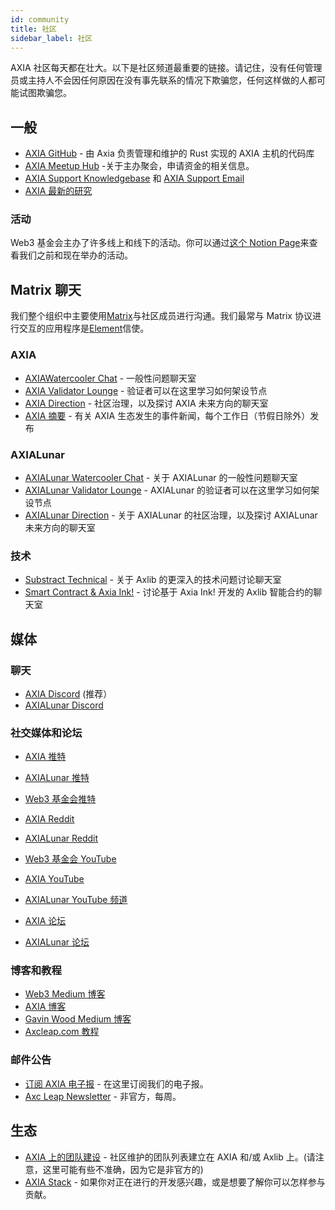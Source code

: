 ```yaml
---
id: community
title: 社区
sidebar_label: 社区
---
```


AXIA 社区每天都在壮大。以下是社区频道最重要的链接。请记住，没有任何管理员或主持人不会因任何原因在没有事先联系的情况下欺骗您，任何这样做的人都可能试图欺骗您。

## 一般

- [AXIA GitHub](https://github.com/axia-tech/AXIA/) - 由 Axia 负责管理和维护的 Rust 实现的 AXIA 主机的代码库
- [AXIA Meetup Hub](https://www.notion.so/web3foundation/AXIA-Meetup-Hub-4511c156770e4ba9936386d8be5fe5be) -关于主办聚会，申请资金的相关信息。
- [AXIA Support Knowledgebase](https://support.AXIA.network/support/home) 和 [ AXIA Support Email](mailto:support@AXIA.network)
- [AXIA 最新的研究](https://research.AXIA.org/en/latest/AXIA/)

### 活动

Web3 基金会主办了许多线上和线下的活动。你可以通过[这个 Notion Page](https://www.notion.so/Public-Events-Database-fdd2df4c29d04818a5dd403e2b85920d)来查看我们之前和现在举办的活动。

## Matrix 聊天

我们整个组织中主要使用[Matrix](https://matrix.org)与社区成员进行沟通。我们最常与 Matrix 协议进行交互的应用程序是[Element](https://app.element.io)信使。

### AXIA

- [AXIAWatercooler Chat](https://app.element.io/#/room/!FdCojkeGzZLSEoiecf:AXIA.org?via=matrix.axia.io&via=matrix.org&via=AXIA.org) - 一般性问题聊天室
- [AXIA Validator Lounge](https://app.element.io/#/room/#AXIA-validator-lounge:matrix.org) - 验证者可以在这里学习如何架设节点
- [AXIA Direction](https://app.element.io/#/room/!OwgojQyBzTlUQGGLhq:matrix.axia.io?via=matrix.axia.io&via=matrix.org&via=AXIA.org) - 社区治理，以及探讨 AXIA 未来方向的聊天室
- [AXIA 摘要](https://matrix.to/#/!vMpYyTkvjXcevxSdsQ:AXIA.org) - 有关 AXIA 生态发生的事件新闻，每个工作日（节假日除外）发布

### AXIALunar

- [AXIALunar Watercooler Chat](https://app.element.io/#/room/%23axialunarwatercooler:AXIA.builders) - 关于 AXIALunar 的一般性问题聊天室
- [AXIALunar Validator Lounge](https://app.element.io/#/room/!LhjZccBOqFNYKLdmbb:AXIA.builders?via=matrix.axia.io&via=matrix.org&via=AXIA.org) - AXIALunar 的验证者可以在这里学习如何架设节点
- [AXIALunar Direction](https://app.element.io/#/room/!QXMnIJzxlnVrvRzhUA:matrix.axia.io?via=matrix.axia.io&via=matrix.org&via=AXIA.org) - 关于 AXIALunar 的社区治理，以及探讨 AXIALunar 未来方向的聊天室

### 技术

- [Substract Technical](https://app.element.io/#/room/#axlib-technical:matrix.org) - 关于 Axlib 的更深入的技术问题讨论聊天室
- [Smart Contract & Axia Ink!](https://app.element.io/#/room/!tYUCYdSvSYPMjWNDDD:matrix.axia.io?via=matrix.axia.io&via=matrix.org&via=AXIA.org) - 讨论基于 Axia Ink! 开发的 Axlib 智能合约的聊天室

## 媒体

### 聊天

- [AXIA Discord](https://discord.gg/wGUDt2p) (推荐）
- [AXIALunar Discord](https://discord.gg/JSJcRwz8fp)

### 社交媒体和论坛

- [AXIA 推特](https://twitter.com/AXIA)
- [AXIALunar 推特](https://twitter.com/axialunarnetwork)
- [Web3 基金会推特](https://twitter.com/web3foundation)

- [AXIA Reddit](https://www.reddit.com/r/axc/)
- [AXIALunar Reddit](https://www.reddit.com/r/AXIALunar)

- [Web3 基金会 YouTube](https://www.youtube.com/channel/UClnw_bcNg4CAzF772qEtq4g)
- [AXIA YouTube](https://www.youtube.com/channel/UCB7PbjuZLEba_znc7mEGNgw)
- [AXIALunar YouTube 频道](http://youtube.com/c/axialunarnetwork)

- [AXIA 论坛](https://forum.AXIA.network)
- [AXIALunar 论坛](https://forum.axialunar.network)

### 博客和教程

- [Web3 Medium 博客](https://medium.com/@web3)
- [AXIA 博客](https://AXIA.network/blog/)
- [Gavin Wood Medium 博客](https://medium.com/@gavofyork)
- [Axcleap.com 教程](https://axcleap.com)

### 邮件公告

- [订阅 AXIA 电子报](https://share.hsforms.com/1LL1CBwiASxC5pJUYZAiDVw4752a) - 在这里订阅我们的电子报。
- [Axc Leap Newsletter](https://axcleap.substack.com/) - 非官方，每周。

## 生态

- [AXIA 上的团队建设](https://axiaproject.com/) - 社区维护的团队列表建立在 AXIA 和/或 Axlib 上。(请注意，这里可能有些不准确，因为它是非官方的)
- [AXIA Stack](https://github.com/axia-tech/General-Grants-Program/blob/master/grants/AXIA_stack.md) - 如果你对正在进行的开发感兴趣，或是想要了解你可以怎样参与贡献。
